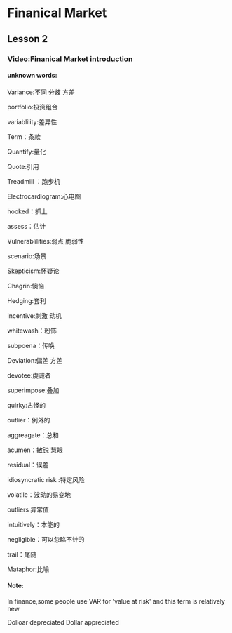 # Finanical Market 

## Lesson  2

### Video:Finanical Market introduction

#### unknown words:

Variance:不同 分歧 方差

portfolio:投资组合

variablility:差异性

Term：条款

Quantify:量化

Quote:引用

 Treadmill ：跑步机

Electrocardiogram:心电图 

hooked：抓上

assess：估计

Vulnerablilities:弱点 脆弱性

scenario:场景

Skepticism:怀疑论

Chagrin:懊恼

Hedging:套利

incentive:刺激 动机

whitewash：粉饰

subpoena：传唤

Deviation:偏差 方差

devotee:虔诚者

superimpose:叠加

quirky:古怪的

outlier：例外的

aggreagate：总和

acumen：敏锐 慧眼

residual：误差

idiosyncratic risk :特定风险

volatile：波动的易变地

outliers 异常值

intuitively：本能的

negligible：可以忽略不计的

trail：尾随  

Mataphor:比喻

#### Note:

In finance,some people use VAR for 'value at risk' and this term is relatively new 

Dolloar depreciated Dollar appreciated

